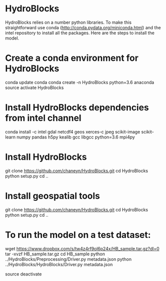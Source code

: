 HydroBlocks
==========

HydroBlocks relies on a number python libraries. To make this straightforward use conda (http://conda.pydata.org/miniconda.html) and the intel repository to install all the packages. Here are the steps to install the model.

# Create a conda environment for HydroBlocks
conda update conda
conda create -n HydroBlocks python=3.6 anaconda
source activate HydroBlocks

# Install HydroBlocks dependencies from intel channel
conda install -c intel gdal netcdf4 geos xerces-c jpeg scikit-image scikit-learn numpy pandas h5py kealib gcc libgcc python=3.6 mpi4py

# Install HydroBlocks
git clone https://github.com/chaneyn/HydroBlocks.git
cd HydroBlocks
python setup.py 
cd ..

# Install geospatial tools
git clone https://github.com/chaneyn/HydroBlocks.git
cd HydroBlocks 
python setup.py 
cd ..

# To run the model on a test dataset:   
wget https://www.dropbox.com/s/tw4z4rf9ol6p24x/HB_sample.tar.gz?dl=0
tar -xvzf HB_sample.tar.gz
cd HB_sample
python ../HydroBlocks/Preprocessing/Driver.py metadata.json
python ../HydroBlocks/HydroBlocks/Driver.py metadata.json 

source deactivate 



